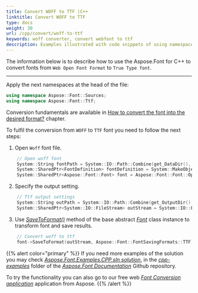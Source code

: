 ```yaml
---
title: Convert WOFF to TTF |C++
linktitle: Convert WOFF to TTF
type: docs
weight: 30
url: /cpp/convert/woff-to-ttf
keywords: woff converter, convert webfont to ttf
description: Examples illustrated with code snippets of using namespace Aspose.Font for C++ for converting font woff to ttf
---
```


The information below is to describe how to use the Aspose.Font for C++ to convert fonts from `Web Open Font Format` to `True Type font`.
_______

Apply the next namespaces at the head of the file:
```C++ 
using namespace Aspose::Font::Sources;
using namespace Aspose::Font::Ttf;
```

Conversion fundamentals are available in [How to convert the font into the desired format?](https://docs.aspose.com//font/cpp/convert/#how-to-convert-the-font-into-the-desired-format) chapter.

To fulfil the conversion from `WOFF` to `TTF` font you need to follow the next steps:

1. Open `Woff` font file.
```C++ 
    // Open woff font
    System::String fontPath = System::IO::Path::Combine(get_DataDir(), u"Montserrat-Regular.woff");
    System::SharedPtr<FontDefinition> fontDefinition = System::MakeObject<FontDefinition>(Aspose::Font::FontType::TTF, System::MakeObject<FontFileDefinition>(u"woff", System::MakeObject<FileSystemStreamSource>(fontPath)));
    System::SharedPtr<Aspose::Font::Font> font = Aspose::Font::Font::Open(fontDefinition);
```

2. Specify the output setting.
```C++ 
    // Ttf output settings
    System::String outPath = System::IO::Path::Combine(get_OutputDir(), u"WoffToTtf_out1.ttf");
    System::SharedPtr<System::IO::FileStream> outStream = System::IO::File::Create(outPath);
```

3. Use [*SaveToFormat()*](https://apireference.aspose.com/font/cpp/class/aspose.font.font#a670ea97404fd72c2e51b0e8c543c8a45) method of the base abstract [*Font*](https://apireference.aspose.com/font/cpp/class/aspose.font.font) class instance to transform font and save results.
```C++ 
    // Convert woff to ttf
    font->SaveToFormat(outStream, Aspose::Font::FontSavingFormats::TTF);
```

{{% alert color="primary" %}}
If you need more examples of the solution you may check [*Aspose.Font.Examples.CPP.sln solution*](https://github.com/aspose-font/Aspose.Font-Documentation/tree/master/cpp-examples), in the [*cpp-examples*](https://github.com/aspose-font/Aspose.Font-Documentation/tree/master/cpp-examples) folder of the [*Aspose.Font Documentation*](https://github.com/aspose-font/Aspose.Font-Documentation) Github repository.

To try the functionality you can also go to our free web [*Font Conversion application*](https://products.aspose.app/font/conversion) application from Aspose.
{{% /alert %}}